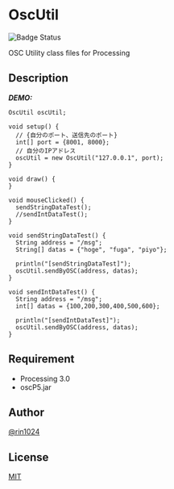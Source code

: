 # OscUtil

![Badge Status](https://ci-as-a-service)

OSC Utility class files for Processing

## Description

***DEMO:***

    OscUtil oscUtil;

    void setup() {
      // {自分のポート、送信先のポート}
      int[] port = {8001, 8000};
      // 自分のIPアドレス
      oscUtil = new OscUtil("127.0.0.1", port);
    }

    void draw() {
    }

    void mouseClicked() {
      sendStringDataTest();
      //sendIntDataTest();
    }

    void sendStringDataTest() {
      String address = "/msg";
      String[] datas = {"hoge", "fuga", "piyo"};

      println("[sendStringDataTest]");
      oscUtil.sendByOSC(address, datas);
    }

    void sendIntDataTest() {
      String address = "/msg";
      int[] datas = {100,200,300,400,500,600};

      println("[sendIntDataTest]");
      oscUtil.sendByOSC(address, datas);
    }


## Requirement

- Processing 3.0
- oscP5.jar

## Author

[@rin1024](https://twitter.com/rin1024)

## License

[MIT](http://b4b4r07.mit-license.org)
